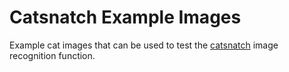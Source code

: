 Catsnatch Example Images
========================

Example cat images that can be used to test the 
[catsnatch](https://github.com/JoakimSoderberg/catsnatch.git) 
image recognition function. 

